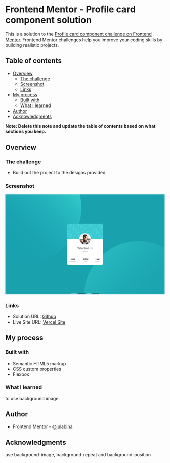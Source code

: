 # Frontend Mentor - Profile card component solution

This is a solution to the [Profile card component challenge on Frontend Mentor](https://www.frontendmentor.io/challenges/profile-card-component-cfArpWshJ). Frontend Mentor challenges help you improve your coding skills by building realistic projects. 

## Table of contents

- [Overview](#overview)
  - [The challenge](#the-challenge)
  - [Screenshot](#screenshot)
  - [Links](#links)
- [My process](#my-process)
  - [Built with](#built-with)
  - [What I learned](#what-i-learned)
- [Author](#author)
- [Acknowledgments](#acknowledgments)

**Note: Delete this note and update the table of contents based on what sections you keep.**

## Overview

### The challenge

- Build out the project to the designs provided

### Screenshot

![](./screenshot.png)

### Links

- Solution URL: [Github](https://github.com/julabina/fem_profil-card-component)
- Live Site URL: [Vercel Site](https://fem-profil-card-component.vercel.app/)

## My process

### Built with

- Semantic HTML5 markup
- CSS custom properties
- Flexbox

### What I learned

to use background image.

## Author

- Frontend Mentor - [@julabina](https://www.frontendmentor.io/profile/julabina)

## Acknowledgments

use background-image, background-repeat and background-position
